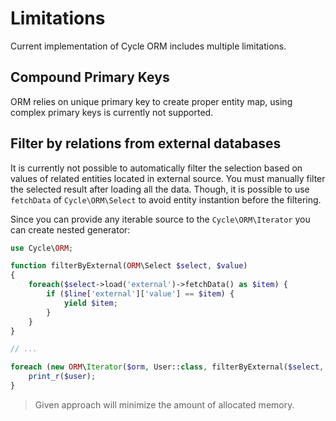 # Limitations
Current implementation of Cycle ORM includes multiple limitations.

## Compound Primary Keys
ORM relies on unique primary key to create proper entity map, using complex primary keys is currently not supported.

## Filter by relations from external databases
It is currently not possible to automatically filter the selection based on values of related entities located in external source. 
You must manually filter the selected result after loading all the data. Though, it is possible to use `fetchData` of
`Cycle\ORM\Select` to avoid entity instantion before the filtering.

Since you can provide any iterable source to the `Cycle\ORM\Iterator` you can create nested generator:

```php
use Cycle\ORM;

function filterByExternal(ORM\Select $select, $value) 
{
    foreach($select->load('external')->fetchData() as $item) {
        if ($line['external']['value'] == $item) {
            yield $item;
        }
    }
}

// ...

foreach (new ORM\Iterator($orm, User::class, filterByExternal($select, $value)) as $user) {
    print_r($user);
}
```

> Given approach will minimize the amount of allocated memory.
